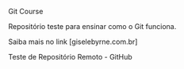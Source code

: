 Git Course


Repositório teste para ensinar como o Git funciona. 

Saiba mais no link [giselebyrne.com.br]


Teste de Repositório Remoto - GitHub
